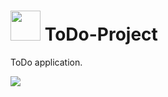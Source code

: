 # <img src="https://github.com/zabbix-byte/PyPulse/blob/main/logo.png" height="48px"></img> ToDo-Project
ToDo application.

<img src="https://github.com/zabbix-byte/PyPulse/blob/main/HelloWordProject.gif"></img>
